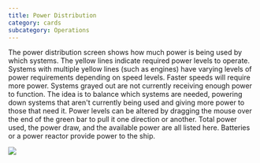 ```yaml
---
title: Power Distribution
category: cards
subcategory: Operations
---
```

The power distribution screen shows how much power is being used by which systems. The yellow lines indicate required power levels to operate. Systems with multiple yellow lines (such as engines) have varying levels of power requirements depending on speed levels. Faster speeds will require more power. Systems grayed out are not currently receiving enough power to function. The idea is to balance which systems are needed, powering down systems that aren't currently being used and giving more power to those that need it. Power levels can be altered by dragging the mouse over the end of the green bar to pull it one direction or another. Total power used, the power draw, and the available power are all listed here. Batteries or a power reactor provide power to the ship.



![](/img/screen-shot-2019-03-17-at-4.08.13-pm.png)
